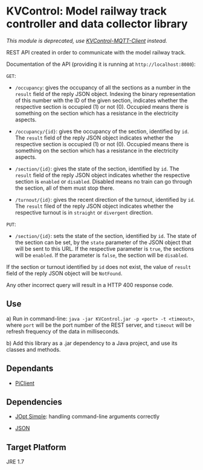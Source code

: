 # KVControl: Model railway track controller and data collector library

*This module is deprecated, use [KVControl-MQTT-Client](https://github.com/FTSRG/BME-MODES3/tree/master/hu.bme.mit.inf.kvcontrol.mqtt.client) instead.*

REST API created in order to communicate with the model railway track.

Documentation of the API (providing it is running at `http://localhost:8080`):

`GET`:

* `/occupancy`: gives the occupancy of all the sections as a number in the `result` field of the reply JSON object. Indexing the binary representation of this number with the ID of the given section, indicates whether the respective section is occupied (1) or not (0). Occupied means there is something on the section which has a resistance in the electricity aspects.

* `/occupancy/{id}`: gives the occupancy of the section, identified by `id`. The `result` field of the reply JSON object indicates whether the respective section is occupied (1) or not (0). Occupied means there is something on the section which has a resistance in the electricity aspects.

* `/section/{id}`: gives the state of the section, identified by `id`. The `result` field of the reply JSON object indicates whether the respective section is `enabled` or `disabled`. Disabled means no train can go through the section, all of them must stop there.

* `/turnout/{id}`: gives the recent direction of the turnout, identified by `id`. The `result` filed of the reply JSON object indicates whether the respective turnout is in `straight` or `divergent` direction. 


`PUT`:

* `/section/{id}`: sets the state of the section, identified by `id`. The state of the section can be set, by the `state` parameter of the JSON object that will be sent to this URL. If the respective parameter is `true`, the sections will be `enabled`. If the parameter is `false`, the section will be `disabled`.

If the section or turnout identified by `id` does not exist, the value of `result` field of the reply JSON object will be `NotFound`.

Any other incorrect query will result in a HTTP 400 response code.


## Use

a) Run in command-line: `java -jar KVControl.jar -p <port> -t <timeout>`, where `port` will be the port number of the REST server, and `timeout` will be refresh frequency of the data in milliseconds.

b) Add this library as a .jar dependency to a Java project, and use its classes and methods.
 
## Dependants

* [PiClient](https://github.com/FTSRG/BME-MODES3/tree/master/deprecated/piclient_v4)

## Dependencies

* [JOpt Simple](http://pholser.github.io/jopt-simple/download.html): handling command-line arguments correctly

* [JSON](https://github.com/FTSRG/BME-MODES3/tree/master/deprecated/json)

## Target Platform
JRE 1.7